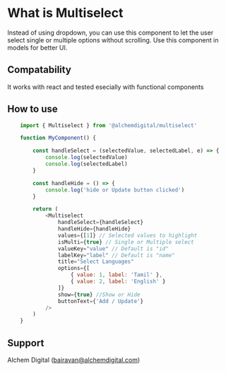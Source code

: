 # What is Multiselect

Instead of using dropdown, you can use this component to let the user select single or multiple options without scrolling. Use this component in models for better UI.

## Compatability

It works with react and tested esecially with functional components

## How to use

```js
    import { Multiselect } from '@alchemdigital/multiselect'

    function MyComponent() {

        const handleSelect = (selectedValue, selectedLabel, e) => {
            console.log(selectedValue)
            console.log(selectedLabel)
        }

        const handleHide = () => {
            console.log('hide or Update button clicked')
        }

        return (
            <Multiselect
                handleSelect={handleSelect}
                handleHide={handleHide}
                values={[1]} // Selected values to highlight
                isMulti={true} // Single or Multiple select
                valueKey="value" // Default is "id"
                labelKey="label" // Default is "name"
                title="Select Languages"
                options={[
                    { value: 1, label: 'Tamil' },
                    { value: 2, label: 'English' }
                ]}
                show={true} //Show or Hide
                buttonText={'Add / Update'}
            />
        )
    }
```

## Support

Alchem Digital (bairavan@alchemdigital.com)